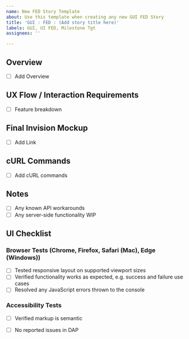 ```yaml
---
name: New FED Story Template
about: Use this template when creating any new GUI FED Story
title: 'GUI : FED : (Add story title here)'
labels: GUI, UI FED, Milestone Tgt
assignees: ''

---
```

## Overview
- [ ] Add Overview

## UX Flow / Interaction Requirements
- [ ] Feature breakdown

## Final Invision Mockup
- [ ] Add Link

## cURL Commands
- [ ] Add cURL commands

## Notes
- [ ] Any known API workarounds
- [ ] Any server-side functionality WIP

## UI Checklist
### Browser Tests (Chrome, Firefox, Safari (Mac), Edge (Windows))
- [ ] Tested responsive layout on supported viewport sizes
- [ ] Verified functionality works as expected, e.g. success and failure use cases
- [ ] Resolved any JavaScript errors thrown to the console

### Accessibility Tests
- [ ] Verified markup is semantic
- [ ] No reported issues in DAP


